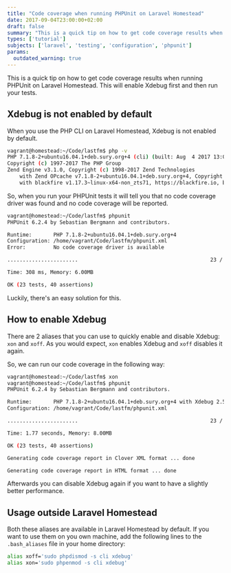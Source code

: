```yaml
---
title: "Code coverage when running PHPUnit on Laravel Homestead"
date: 2017-09-04T23:00:00+02:00
draft: false
summary: "This is a quick tip on how to get code coverage results when running PHPUnit on Laravel Homestead. This will enable Xdebug first and then run your tests."
types: ['tutorial']
subjects: ['laravel', 'testing', 'configuration', 'phpunit']
params:
  outdated_warning: true
---
```

This is a quick tip on how to get code coverage results when running PHPUnit on Laravel Homestead. This will enable Xdebug first and then run your tests.

## Xdebug is not enabled by default

When you use the PHP CLI on Laravel Homestead, Xdebug is not enabled by default.

```bash
vagrant@homestead:~/Code/lastfm$ php -v
PHP 7.1.8-2+ubuntu16.04.1+deb.sury.org+4 (cli) (built: Aug  4 2017 13:04:12) ( NTS )
Copyright (c) 1997-2017 The PHP Group
Zend Engine v3.1.0, Copyright (c) 1998-2017 Zend Technologies
    with Zend OPcache v7.1.8-2+ubuntu16.04.1+deb.sury.org+4, Copyright (c) 1999-2017, by Zend Technologies
    with blackfire v1.17.3~linux-x64-non_zts71, https://blackfire.io, by SensioLabs
```

So, when you run your PHPUnit tests it will tell you that no code coverage driver was found and no code coverage will be reported.

```bash
vagrant@homestead:~/Code/lastfm$ phpunit
PHPUnit 6.2.4 by Sebastian Bergmann and contributors.

Runtime:       PHP 7.1.8-2+ubuntu16.04.1+deb.sury.org+4
Configuration: /home/vagrant/Code/lastfm/phpunit.xml
Error:         No code coverage driver is available

.......................                                           23 / 23 (100%)

Time: 308 ms, Memory: 6.00MB

OK (23 tests, 40 assertions)
```
Luckily, there's an easy solution for this.

## How to enable Xdebug
There are 2 aliases that you can use to quickly enable and disable Xdebug: `xon` and `xoff`. As you would expect, `xon` enables Xdebug and `xoff` disables it again.

So, we can run our code coverage in the following way:
```bash
vagrant@homestead:~/Code/lastfm$ xon
vagrant@homestead:~/Code/lastfm$ phpunit
PHPUnit 6.2.4 by Sebastian Bergmann and contributors.

Runtime:       PHP 7.1.8-2+ubuntu16.04.1+deb.sury.org+4 with Xdebug 2.5.5
Configuration: /home/vagrant/Code/lastfm/phpunit.xml

.......................                                           23 / 23 (100%)

Time: 1.77 seconds, Memory: 8.00MB

OK (23 tests, 40 assertions)

Generating code coverage report in Clover XML format ... done

Generating code coverage report in HTML format ... done
``` 

Afterwards you can disable Xdebug again if you want to have a slightly better performance.

## Usage outside Laravel Homestead
Both these aliases are available in Laravel Homestead by default. If you want to use them on you own machine, add the following lines to the `.bash_aliases` file in your home directory:

```bash
alias xoff='sudo phpdismod -s cli xdebug'
alias xon='sudo phpenmod -s cli xdebug'
```
